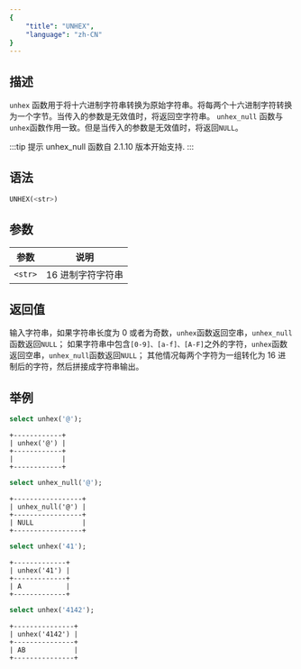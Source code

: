 ```yaml
---
{
    "title": "UNHEX",
    "language": "zh-CN"
}
---
```


<!-- 
Licensed to the Apache Software Foundation (ASF) under one
or more contributor license agreements.  See the NOTICE file
distributed with this work for additional information
regarding copyright ownership.  The ASF licenses this file
to you under the Apache License, Version 2.0 (the
"License"); you may not use this file except in compliance
with the License.  You may obtain a copy of the License at

  http://www.apache.org/licenses/LICENSE-2.0

Unless required by applicable law or agreed to in writing,
software distributed under the License is distributed on an
"AS IS" BASIS, WITHOUT WARRANTIES OR CONDITIONS OF ANY
KIND, either express or implied.  See the License for the
specific language governing permissions and limitations
under the License.
-->

## 描述

`unhex` 函数用于将十六进制字符串转换为原始字符串。将每两个十六进制字符转换为一个字节。当传入的参数是无效值时，将返回空字符串。
`unhex_null` 函数与`unhex`函数作用一致。但是当传入的参数是无效值时，将返回`NULL`。

:::tip
提示
unhex_null 函数自 2.1.10 版本开始支持.
:::

## 语法

```sql
UNHEX(<str>)
```

## 参数

| 参数 | 说明 |
| -- | -- |
| `<str>` | 16 进制字符字符串 |

## 返回值

输入字符串，如果字符串长度为 0 或者为奇数，`unhex`函数返回空串，`unhex_null`函数返回`NULL`；
如果字符串中包含`[0-9]、[a-f]、[A-F]`之外的字符，`unhex`函数返回空串，`unhex_null`函数返回`NULL`；
其他情况每两个字符为一组转化为 16 进制后的字符，然后拼接成字符串输出。

## 举例

```sql
select unhex('@');
```

```text
+------------+
| unhex('@') |
+------------+
|            |
+------------+
```

```sql
select unhex_null('@');
```

```text
+-----------------+
| unhex_null('@') |
+-----------------+
| NULL            |
+-----------------+
```

```sql
select unhex('41');
```

```text
+-------------+
| unhex('41') |
+-------------+
| A           |
+-------------+
```

```sql
select unhex('4142');
```

```text
+---------------+
| unhex('4142') |
+---------------+
| AB            |
+---------------+
```